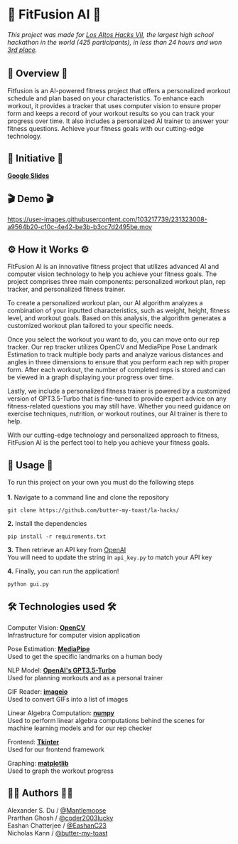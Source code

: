 
<h1> 💪 FitFusion AI 💪 </h1>

###### This project was made for [Los Altos Hacks VII](https://losaltoshacks7.devpost.com/ "Los Altos Hacks VII"), the largest high school hackathon in the world (425 participants), in less than 24 hours and won [3rd place](https://devpost.com/software/fitfusion-ai "FitFusion AI on DevPost").

## 📝 Overview 📝
Fitfusion is an AI-powered fitness project that offers a personalized workout schedule and plan based on your characteristics. To enhance each workout, it provides a tracker that uses computer vision to ensure proper form and keeps a record of your workout results so you can track your progress over time. It also includes a personalized AI trainer to answer your fitness questions. Achieve your fitness goals with our cutting-edge technology.

## 🎯 Initiative 🎯

[**Google Slides**](https://docs.google.com/presentation/d/1OXqh9sOShfV5hX5ayfGW8IWrVRSj2gcLwSxL_Wa3PYU/edit?usp=sharing)

## 🎬 Demo 🎬 


https://user-images.githubusercontent.com/103217739/231323008-a9564b20-c10c-4e42-be3b-b3cc7d2495be.mov



## ⚙️ How it Works ⚙️
FitFusion AI is an innovative fitness project that utilizes advanced AI and computer vision technology to help you achieve your fitness goals. The project comprises three main components: personalized workout plan, rep tracker, and personalized fitness trainer.

To create a personalized workout plan, our AI algorithm analyzes a combination of your inputted characteristics, such as weight, height, fitness level, and workout goals. Based on this analysis, the algorithm generates a customized workout plan tailored to your specific needs.

Once you select the workout you want to do, you can move onto our rep tracker. Our rep tracker utilizes OpenCV and MediaPipe Pose Landmark Estimation to track multiple body parts and analyze various distances and angles in three dimensions to ensure that you perform each rep with proper form. After each workout, the number of completed reps is stored and can be viewed in a graph displaying your progress over time.

Lastly, we include a personalized fitness trainer is powered by a customized version of GPT3.5-Turbo that is fine-tuned to provide expert advice on any fitness-related questions you may still have. Whether you need guidance on exercise techniques, nutrition, or workout routines, our AI trainer is there to help.

With our cutting-edge technology and personalized approach to fitness, FitFusion AI is the perfect tool to help you achieve your fitness goals.

## 🚀 Usage 🚀
<p> To run this project on your own you must do the following steps 
<br></br>
  <b>1.</b> Navigate to a command line and clone the repository 
</p>

```
git clone https://github.com/butter-my-toast/la-hacks/ 
```
<p>
  <b>2.</b> Install the dependencies
</p>

```
pip install -r requirements.txt
```

  <b>3.</b> Then retrieve an API key from [OpenAI](https://platform.openai.com/account/api-keys "OpenAI") \
  You will need to update the string in `api_key.py` to match your API key
</p>
<p>
  <b>4.</b> Finally, you can run the application!
</p>

```
python gui.py
```

## 🛠️ Technologies used 🛠️
  Computer Vision: <b>[OpenCV](https://github.com/opencv/opencv/blob/4.x/LICENSE)</b> \
  Infrastructure for computer vision application 
  
  Pose Estimation: <b>[MediaPipe](https://github.com/google/mediapipe/blob/master/LICENSE)</b> \
  Used to get the specific landmarks on a human body 
  
  NLP Model: <b>[OpenAI's GPT3.5-Turbo](https://openai.com/product)</b> \
  Used for planning workouts and as a personal trainer 
  
  GIF Reader: <b>[imageio](https://github.com/imageio/imageio/blob/master/LICENSE)</b> \
  Used to convert GIFs into a list of images  
  
  Linear Algebra Computation: <b>[numpy](https://github.com/numpy/numpy/blob/main/LICENSE.txt)</b> \
  Used to perform linear algebra computations behind the scenes for machine learning models and for our rep checker 
  
  Frontend: <b>[Tkinter](https://github.com/PacktPublishing/Python-GUI-Programming-with-Tkinter/blob/master/LICENSE)</b> \
  Used for our frontend framework 
  
  Graphing: <b>[matplotlib](https://github.com/matplotlib/matplotlib/blob/main/LICENSE/LICENSE)</b> \
  Used to graph the workout progress
  

## 🧑‍💻 Authors 🧑‍💻
Alexander S. Du / [@Mantlemoose](https://github.com/Mantlemoose "Mantlemoose's github page") \
Prarthan Ghosh / [@coder2003lucky](https://github.com/coder2003lucky "coder2003lucky's github page") \
Eashan Chatterjee / [@EashanC23](https://github.com/EashanC23 "EashanC23's github page") \
Nicholas Kann / [@butter-my-toast](https://github.com/butter-my-toast "butter-my-toast's github page") 

